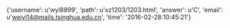 {'username': u'wyl8899', 'path': u'xz1203/1203.html', 'answer': u'C', 'email': u'weiyl14@mails.tsinghua.edu.cn', 'time': '2016-02-28:10:45:21'}